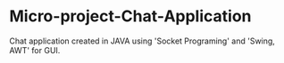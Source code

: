 # Micro-project-Chat-Application
Chat application created in JAVA using 'Socket Programing' and 'Swing, AWT' for GUI.

